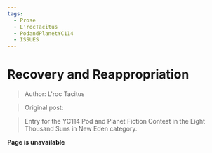 ```yaml
---
tags:
  - Prose
  - L'rocTacitus
  - PodandPlanetYC114
  - ISSUES
---
```


# Recovery and Reappropriation

> Author: L'roc Tacitus

> Original post: 

> Entry for the YC114 Pod and Planet Fiction Contest in the Eight Thousand Suns in New Eden category.


**Page is unavailable**